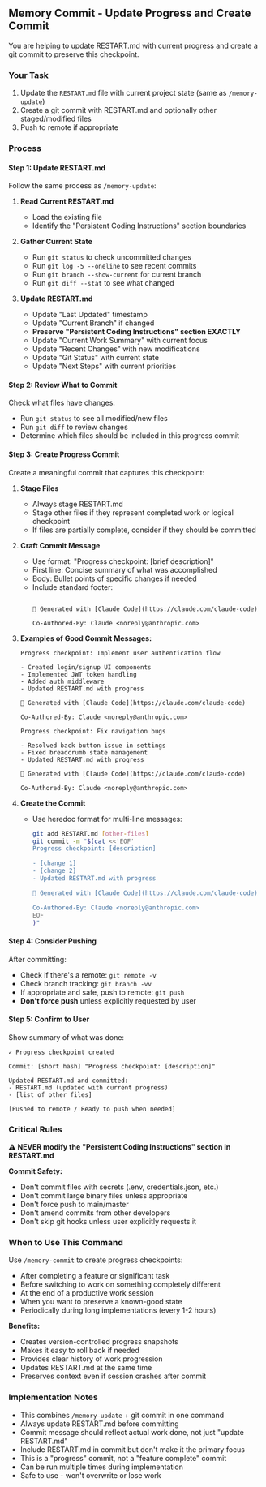 ## Memory Commit - Update Progress and Create Commit

You are helping to update RESTART.md with current progress and create a git commit to preserve this checkpoint.

### Your Task

1. Update the `RESTART.md` file with current project state (same as `/memory-update`)
2. Create a git commit with RESTART.md and optionally other staged/modified files
3. Push to remote if appropriate

### Process

#### Step 1: Update RESTART.md

Follow the same process as `/memory-update`:

1. **Read Current RESTART.md**
   - Load the existing file
   - Identify the "Persistent Coding Instructions" section boundaries

2. **Gather Current State**
   - Run `git status` to check uncommitted changes
   - Run `git log -5 --oneline` to see recent commits
   - Run `git branch --show-current` for current branch
   - Run `git diff --stat` to see what changed

3. **Update RESTART.md**
   - Update "Last Updated" timestamp
   - Update "Current Branch" if changed
   - **Preserve "Persistent Coding Instructions" section EXACTLY**
   - Update "Current Work Summary" with current focus
   - Update "Recent Changes" with new modifications
   - Update "Git Status" with current state
   - Update "Next Steps" with current priorities

#### Step 2: Review What to Commit

Check what files have changes:
- Run `git status` to see all modified/new files
- Run `git diff` to review changes
- Determine which files should be included in this progress commit

#### Step 3: Create Progress Commit

Create a meaningful commit that captures this checkpoint:

1. **Stage Files**
   - Always stage RESTART.md
   - Stage other files if they represent completed work or logical checkpoint
   - If files are partially complete, consider if they should be committed

2. **Craft Commit Message**
   - Use format: "Progress checkpoint: [brief description]"
   - First line: Concise summary of what was accomplished
   - Body: Bullet points of specific changes if needed
   - Include standard footer:
     ```

     🤖 Generated with [Claude Code](https://claude.com/claude-code)

     Co-Authored-By: Claude <noreply@anthropic.com>
     ```

3. **Examples of Good Commit Messages:**
   ```
   Progress checkpoint: Implement user authentication flow

   - Created login/signup UI components
   - Implemented JWT token handling
   - Added auth middleware
   - Updated RESTART.md with progress

   🤖 Generated with [Claude Code](https://claude.com/claude-code)

   Co-Authored-By: Claude <noreply@anthropic.com>
   ```

   ```
   Progress checkpoint: Fix navigation bugs

   - Resolved back button issue in settings
   - Fixed breadcrumb state management
   - Updated RESTART.md with progress

   🤖 Generated with [Claude Code](https://claude.com/claude-code)

   Co-Authored-By: Claude <noreply@anthropic.com>
   ```

4. **Create the Commit**
   - Use heredoc format for multi-line messages:
     ```bash
     git add RESTART.md [other-files]
     git commit -m "$(cat <<'EOF'
     Progress checkpoint: [description]

     - [change 1]
     - [change 2]
     - Updated RESTART.md with progress

     🤖 Generated with [Claude Code](https://claude.com/claude-code)

     Co-Authored-By: Claude <noreply@anthropic.com>
     EOF
     )"
     ```

#### Step 4: Consider Pushing

After committing:
- Check if there's a remote: `git remote -v`
- Check branch tracking: `git branch -vv`
- If appropriate and safe, push to remote: `git push`
- **Don't force push** unless explicitly requested by user

#### Step 5: Confirm to User

Show summary of what was done:
```
✓ Progress checkpoint created

Commit: [short hash] "Progress checkpoint: [description]"

Updated RESTART.md and committed:
- RESTART.md (updated with current progress)
- [list of other files]

[Pushed to remote / Ready to push when needed]
```

### Critical Rules

**⚠️ NEVER modify the "Persistent Coding Instructions" section in RESTART.md**

**Commit Safety:**
- Don't commit files with secrets (.env, credentials.json, etc.)
- Don't commit large binary files unless appropriate
- Don't force push to main/master
- Don't amend commits from other developers
- Don't skip git hooks unless user explicitly requests it

### When to Use This Command

Use `/memory-commit` to create progress checkpoints:
- After completing a feature or significant task
- Before switching to work on something completely different
- At the end of a productive work session
- When you want to preserve a known-good state
- Periodically during long implementations (every 1-2 hours)

**Benefits:**
- Creates version-controlled progress snapshots
- Makes it easy to roll back if needed
- Provides clear history of work progression
- Updates RESTART.md at the same time
- Preserves context even if session crashes after commit

### Implementation Notes

- This combines `/memory-update` + git commit in one command
- Always update RESTART.md before committing
- Commit message should reflect actual work done, not just "update RESTART.md"
- Include RESTART.md in commit but don't make it the primary focus
- This is a "progress" commit, not a "feature complete" commit
- Can be run multiple times during implementation
- Safe to use - won't overwrite or lose work

